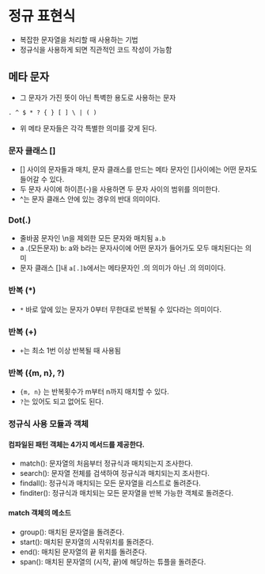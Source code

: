 # 정규 표현식
+ 복잡한 문자열을 처리할 때 사용하는 기법
+ 정규식을 사용하게 되면 직관적인 코드 작성이 가능함

## 메타 문자
+ 그 문자가 가진 뜻이 아닌 특벽한 용도로 사용하는 문자

`
    . ^ $ * ? { } [ ] \ | ( )
`

+ 위 메타 문자들은 각각 특별한 의미를 갖게 된다. 

### 문자 클래스 []
+ [] 사이의 문자들과 매치, 문자 클래스를 만드는 메타 문자인 []사이에는 어떤 문자도 들어갈 수 있다. 
+ 두 문자 사이에 하이픈(-)을 사용하면 두 문자 사이의 범위를 의미한다. 
+ ^는 문자 클래스 안에 있는 경우의 반대 의미이다. 

### Dot(.)
+ 줄바꿈 문자인 \n을 제외한 모든 문자와 매치됨
`a.b` 
+ a .(모든문자) b: a와 b라는 문자사이에 어떤 문자가 들어가도 모두 매치된다는 의미
+ 문자 클래스 []내 `a[.]b`에서는 메타문자인 .의 의미가 아닌 .의 의미이다. 

### 반복 (*)
+ `*` 바로 앞에 있는 문자가 0부터 무한대로 반복될 수 있다라는 의미이다. 

### 반복 (+)
+ `+`는 최소 1번 이상 반복될 때 사용됨

### 반복 ({m, n}, ?)
+ `{m, n}` 는 반복횟수가 m부터 n까지 매치할 수 있다. 
+ ` ? `는 있어도 되고 없어도 된다. 

### 정규식 사용 모듈과 객체
#### 컴파일된 패턴 객체는 4가지 메서드를 제공한다. 
+ match(): 문자열의 처음부터 정규식과 매치되는지 조사한다. 
+ search(): 문자열 전체를 검색하여 정규식과 매치되는지 조사한다. 
+ findall(): 정규식과 매치되는 모든 문자열을 리스트로 돌려준다. 
+ finditer(): 정규식과 매치되는 모든 문자열을 반복 가능한 객체로 돌려준다. 

#### match 객체의 메소드
+ group(): 매치된 문자열을 돌려준다. 
+ start(): 매치된 문자열의 시작위치를 돌려준다. 
+ end(): 매치된 문자열의 끝 위치를 돌려준다. 
+ span(): 매치된 문자열의 (시작, 끝)에 해당하는 튜플을 돌려준다. 


